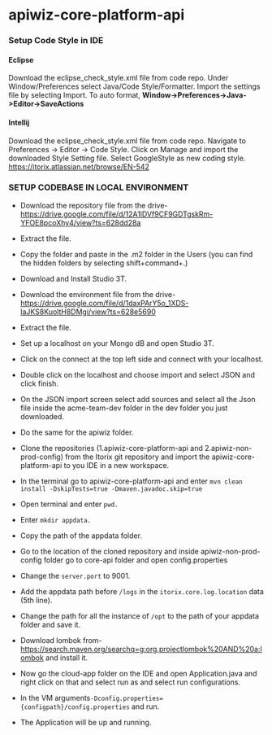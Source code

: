 # apiwiz-core-platform-api

### Setup Code Style in IDE

#### Eclipse

Download the eclipse_check_style.xml file from code repo. Under Window/Preferences select Java/Code Style/Formatter. Import the settings file by selecting Import.
To auto format, **Window->Preferences->Java->Editor->SaveActions**

#### Intellij

Download the eclipse_check_style.xml file from code repo. Navigate to Preferences -> Editor -> Code Style. Click on Manage and import the downloaded Style Setting file. Select GoogleStyle as new coding style.
https://itorix.atlassian.net/browse/EN-542

### SETUP CODEBASE IN LOCAL ENVIRONMENT

 - Download the repository file from the drive-
https://drive.google.com/file/d/12A1lDVf9CF9GDTgskRm-YFOE8pcoXhy4/view?ts=628dd28a
   
 - Extract the file.
 
 - Copy the folder and paste in the .m2 folder in the Users (you can find the hidden folders by selecting shift+command+.)

 - Download and Install Studio 3T.

 - Download the environment file from the drive-
   https://drive.google.com/file/d/1daxPArY5o_1XDS-laJKS8KuoltH8DMgi/view?ts=628e5690

 - Extract the file.
 
 - Set up a localhost on your Mongo   dB and open Studio 3T.

 - Click on the connect at the top left side and connect with your localhost.

 - Double click on the localhost and choose import and select JSON and click finish.
 
 - On the JSON import screen select add sources and select all the Json file inside the acme-team-dev folder in the dev folder you just downloaded.

 - Do the same for the apiwiz folder.

 - Clone the repositories (1.apiwiz-core-platform-api and 2.apiwiz-non-prod-config) from the Itorix git repository and import the apiwiz-core-platform-api to you IDE in a new workspace.
 
 - In the terminal go to apiwiz-core-platform-api and enter `mvn clean install -DskipTests=true -Dmaven.javadoc.skip=true`
 
 - Open terminal and enter `pwd.`    
 
 - Enter `mkdir appdata.`
 
 - Copy the path of the appdata folder.
 
 - Go to the location of the cloned repository and inside apiwiz-non-prod-config folder go to core-api folder and open config.properties

 - Change the `server.port` to 9001.
 
 - Add the appdata path before `/logs` in the `itorix.core.log.location` data (5th line).

 - Change the path for all the instance of `/opt` to the path of your appdata folder and save it.

 - Download lombok from-
https://search.maven.org/searchq=g:org.projectlombok%20AND%20a:lombok and install it.

 - Now go the cloud-app folder on the IDE and open Application.java and right click on that and select run as and select run configurations.
 
 - In the VM arguments`-Dconfig.properties={configpath}/config.properties` and run.
   
 - The Application will be up and running.

